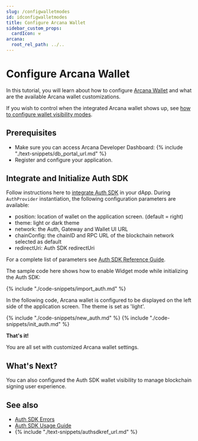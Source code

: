 ```yaml
---
slug: /configwalletmodes
id: idconfigwalletmodes
title: Configure Arcana Wallet
sidebar_custom_props:
  cardIcon: ⚒️
arcana:
  root_rel_path: ../..
---
```


# Configure Arcana Wallet

In this tutorial, you will learn about how to configure [Arcana Wallet]({{page.meta.arcana.root_rel_path}}/concepts/anwallet/index.md) and what are the available Arcana wallet customizations. 

If you wish to control when the integrated Arcana wallet shows up, see [how to configure wallet visibility modes]({{page.meta.arcana.root_rel_path}}/howto/arcana_wallet/config_wallet_modes.md).

## Prerequisites

* Make sure you can access Arcana Developer Dashboard: {% include "./text-snippets/db_portal_url.md" %}
* Register and configure your application.  

## Integrate and Initialize Auth SDK

Follow instructions here to [integrate Auth SDK]({{page.meta.arcana.root_rel_path}}/howto/integrate_auth/index.md) in your dApp. During `AuthProvider` instantiation, the following configuration parameters are available:

* position: location of wallet on the application screen.  (default = right)
* theme: light or dark theme
* network: the Auth, Gateway and Wallet UI URL
* chainConfig: the chainID and RPC URL of the blockchain network selected as default
* redirectUri: Auth SDK redirectUri

For a complete list of parameters see [Auth SDK Reference Guide](https://authsdk-ref-guide.netlify.app/interfaces/constructorparams).

The sample code here shows how to enable Widget mode while initializing the Auth SDK:

{% include "./code-snippets/import_auth.md" %}

In the following code, Arcana wallet is configured to be displayed on the left side of the application screen. The theme is set as 'light'.

{% include "./code-snippets/new_auth.md" %}
{% include "./code-snippets/init_auth.md" %}

**That's it!**

You are all set with customized Arcana wallet settings.

## What's Next?

You can also configured the Auth SDK wallet visibility to manage blockchain signing user experience.

## See also

* [Auth SDK Errors]({{page.meta.arcana.root_rel_path}}/walletsdk/wallet_err.md)
* [Auth SDK Usage Guide]({{page.meta.arcana.root_rel_path}}/walletsdk/wallet_usage.md)
* {% include "./text-snippets/authsdkref_url.md" %}
